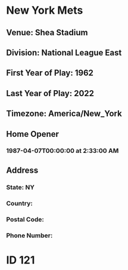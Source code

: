 # New York Mets
## Venue: Shea Stadium
## Division: National League East
## First Year of Play: 1962
## Last Year of Play: 2022
## Timezone: America/New_York
## Home Opener
### 1987-04-07T00:00:00 at 2:33:00 AM
## Address
### 
### State: NY
### Country: 
### Postal Code: 
### Phone Number: 
# ID 121